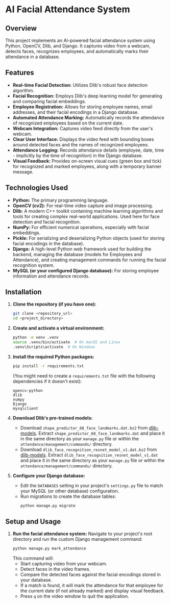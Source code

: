# AI Facial Attendance System

## Overview

This project implements an AI-powered facial attendance system using Python, OpenCV, Dlib, and Django. It captures video from a webcam, detects faces, recognizes employees, and automatically marks their attendance in a database.

## Features

* **Real-time Facial Detection:** Utilizes Dlib's robust face detection algorithm.
* **Facial Recognition:** Employs Dlib's deep learning model for generating and comparing facial embeddings.
* **Employee Registration:** Allows for storing employee names, email addresses, and their facial encodings in a Django database.
* **Automated Attendance Marking:** Automatically records the attendance of recognized employees based on the current date.
* **Webcam Integration:** Captures video feed directly from the user's webcam.
* **Clear User Interface:** Displays the video feed with bounding boxes around detected faces and the names of recognized employees.
* **Attendance Logging:** Records attendance details (employee, date, time - implicitly by the time of recognition) in the Django database.
* **Visual Feedback:** Provides on-screen visual cues (green box and tick) for recognized and marked employees, along with a temporary banner message.

## Technologies Used

* **Python:** The primary programming language.
* **OpenCV (cv2):** For real-time video capture and image processing.
* **Dlib:** A modern C++ toolkit containing machine learning algorithms and tools for creating complex real-world applications. Used here for face detection and facial recognition.
* **NumPy:** For efficient numerical operations, especially with facial embeddings.
* **Pickle:** For serializing and deserializing Python objects (used for storing facial encodings in the database).
* **Django:** A high-level Python web framework used for building the backend, managing the database (models for Employees and Attendance), and creating management commands for running the facial recognition system.
* **MySQL (or your configured Django database):** For storing employee information and attendance records.

## Installation

1.  **Clone the repository (if you have one):**
    ```bash
    git clone <repository_url>
    cd <project_directory>
    ```

2.  **Create and activate a virtual environment:**
    ```bash
    python -m venv .venv
    source .venv/bin/activate  # On macOS and Linux
    .venv\Scripts\activate  # On Windows
    ```

3.  **Install the required Python packages:**
    ```bash
    pip install -r requirements.txt
    ```
    (You might need to create a `requirements.txt` file with the following dependencies if it doesn't exist):
    ```
    opencv-python
    dlib
    numpy
    Django
    mysqlclient
    ```

4.  **Download Dlib's pre-trained models:**
    * Download `shape_predictor_68_face_landmarks.dat.bz2` from [dlib-models](https://github.com/davisking/dlib-models). Extract `shape_predictor_68_face_landmarks.dat` and place it in the same directory as your `manage.py` file or within the `attendance/management/commands/` directory.
    * Download `dlib_face_recognition_resnet_model_v1.dat.bz2` from [dlib-models](https://github.com/davisking/dlib-models). Extract `dlib_face_recognition_resnet_model_v1.dat` and place it in the same directory as your `manage.py` file or within the `attendance/management/commands/` directory.

5.  **Configure your Django database:**
    * Edit the `DATABASES` setting in your project's `settings.py` file to match your MySQL (or other database) configuration.
    * Run migrations to create the database tables:
        ```bash
        python manage.py migrate
        ```

## Setup and Usage

1.  **Run the facial attendance system:**
    Navigate to your project's root directory and run the custom Django management command:
    ```bash
    python manage.py mark_attendance
    ```
    This command will:
    * Start capturing video from your webcam.
    * Detect faces in the video frames.
    * Compare the detected faces against the facial encodings stored in your database.
    * If a match is found, it will mark the attendance for that employee for the current date (if not already marked) and display visual feedback.
    * Press `q` on the video window to quit the application.
